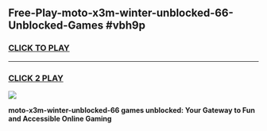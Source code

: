 
## Free-Play-moto-x3m-winter-unblocked-66-Unblocked-Games #vbh9p
<h3>
<a href="https://news.freeplayer.one?title=moto-x3m-winter-unblocked-66&ref=8M">CLICK TO PLAY</a></h3>
<hr>

<h3>
<a href="https://news.freeplayer.one?title=moto-x3m-winter-unblocked-66&ref=8M">CLICK 2 PLAY</a>
  
</h3>

<a href="https://news.freeplayer.one?title=moto-x3m-winter-unblocked-66&ref=8M"><img src="https://clearcache.store/games.png"></a>


**moto-x3m-winter-unblocked-66 games unblocked: Your Gateway to Fun and Accessible Online Gaming**
